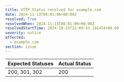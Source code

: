 ```yaml
---
title: HTTP Status resolved for example.com
date: 2024-11-13T08:01:06+00:00Z
resolved: True
resolvedWhen: 2024-11-13T08:01:06+00:00Z
resolvedStartTime: 2024-10-25T21:09:43.191474+00:00
severity: notice
affected:
  - example.com
section: issue
---
```


| Expected Statuses | Actual Status  |
|-------------------|----------------|
| 200, 301, 302 | 200 |
